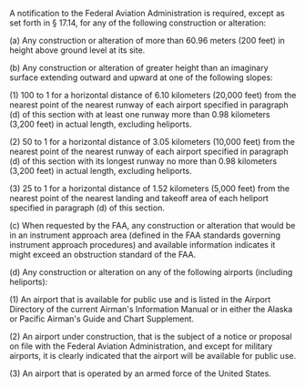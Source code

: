 A notification to the Federal Aviation Administration is required, except as set forth in § 17.14, for any of the following construction or alteration:

(a) Any construction or alteration of more than 60.96 meters (200 feet) in height above ground level at its site.

(b) Any construction or alteration of greater height than an imaginary surface extending outward and upward at one of the following slopes:

(1) 100 to 1 for a horizontal distance of 6.10 kilometers (20,000 feet) from the nearest point of the nearest runway of each airport specified in paragraph (d) of this section with at least one runway more than 0.98 kilometers (3,200 feet) in actual length, excluding heliports.

(2) 50 to 1 for a horizontal distance of 3.05 kilometers (10,000 feet) from the nearest point of the nearest runway of each airport specified in paragraph (d) of this section with its longest runway no more than 0.98 kilometers (3,200 feet) in actual length, excluding heliports.

(3) 25 to 1 for a horizontal distance of 1.52 kilometers (5,000 feet) from the nearest point of the nearest landing and takeoff area of each heliport specified in paragraph (d) of this section.

(c) When requested by the FAA, any construction or alteration that would be in an instrument approach area (defined in the FAA standards governing instrument approach procedures) and available information indicates it might exceed an obstruction standard of the FAA.

(d) Any construction or alteration on any of the following airports (including heliports):

(1) An airport that is available for public use and is listed in the Airport Directory of the current Airman's Information Manual or in either the Alaska or Pacific Airman's Guide and Chart Supplement.

(2) An airport under construction, that is the subject of a notice or proposal on file with the Federal Aviation Administration, and except for military airports, it is clearly indicated that the airport will be available for public use.

(3) An airport that is operated by an armed force of the United States.
                                    

